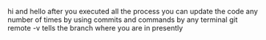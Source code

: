 hi and hello
after you executed all the process you can update the code any number of times by using commits and commands by any terminal
git remote -v tells the branch where you are in presently
